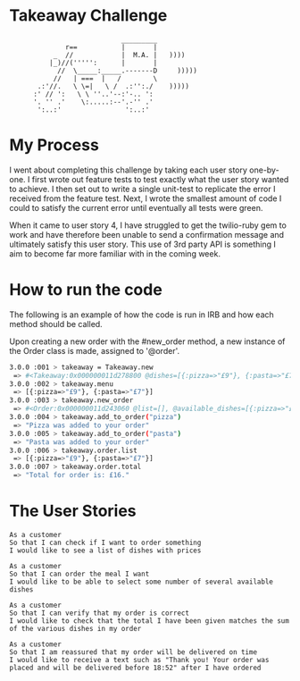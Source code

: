 Takeaway Challenge
==================
```
                            _________
              r==           |       |
           _  //            |  M.A. |   ))))
          |_)//(''''':      |       |
            //  \_____:_____.-------D     )))))
           //   | ===  |   /        \
       .:'//.   \ \=|   \ /  .:'':./    )))))
      :' // ':   \ \ ''..'--:'-.. ':
      '. '' .'    \:.....:--'.-'' .'
       ':..:'                ':..:'

 ```

My Process
==================

I went about completing this challenge by taking each user story one-by-one.
I first wrote out feature tests to test exactly what the user story wanted to achieve.
I then set out to write a single unit-test to replicate the error I received from the feature test.
Next, I wrote the smallest amount of code I could to satisfy the current error until eventually all tests were green.

When it came to user story 4, I have struggled to get the twilio-ruby gem to work and have therefore been unable to send a confirmation message and ultimately satisfy this user story. This use of 3rd party API is something I aim to become far more
familiar with in the coming week.


How to run the code
==================

The following is an example of how the code is run in IRB and how each method should be called.

Upon creating a new order with the #new_order method, a new instance of the Order class is made, assigned to '@order'.

```sh
3.0.0 :001 > takeaway = Takeaway.new
 => #<Takeaway:0x000000011d278800 @dishes=[{:pizza=>"£9"}, {:pasta=>"£7"}]>
3.0.0 :002 > takeaway.menu
 => [{:pizza=>"£9"}, {:pasta=>"£7"}]
3.0.0 :003 > takeaway.new_order
 => #<Order:0x000000011d243060 @list=[], @available_dishes=[{:pizza=>"£9"}, {:pasta=>"£7"}], @total=0>
3.0.0 :004 > takeaway.add_to_order("pizza")
 => "Pizza was added to your order"
3.0.0 :005 > takeaway.add_to_order("pasta")
 => "Pasta was added to your order"
3.0.0 :006 > takeaway.order.list
 => [{:pizza=>"£9"}, {:pasta=>"£7"}]
3.0.0 :007 > takeaway.order.total
 => "Total for order is: £16."
```

The User Stories
==================

```
As a customer
So that I can check if I want to order something
I would like to see a list of dishes with prices

As a customer
So that I can order the meal I want
I would like to be able to select some number of several available dishes

As a customer
So that I can verify that my order is correct
I would like to check that the total I have been given matches the sum of the various dishes in my order

As a customer
So that I am reassured that my order will be delivered on time
I would like to receive a text such as "Thank you! Your order was placed and will be delivered before 18:52" after I have ordered
```
